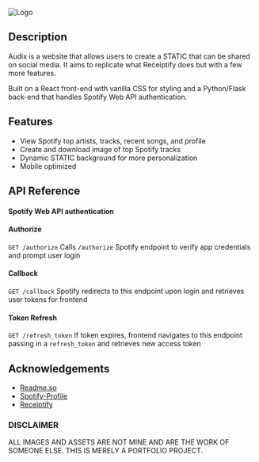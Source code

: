 
![Logo](https://audixbucket.s3.us-west-1.amazonaws.com/Audix+%2B+Static+(500+%C3%97+250+px)+(1000+%C3%97+500+px).gif)


## Description
Audix is a website that allows users to create a STATIC that can be shared on social media.
It aims to replicate what Receiptify does but with a few more features.

Built on a React front-end with vanilla CSS for styling and a Python/Flask back-end that handles Spotify Web API authentication.




## Features

- View Spotify top artists, tracks, recent songs, and profile
- Create and download image of top Spotify tracks
- Dynamic STATIC background for more personalization
- Mobile optimized


## API Reference

#### Spotify Web API authentication

 #### Authorize
 `GET /authorize`
 Calls `/authorize` Spotify endpoint to verify app credentials and prompt user login


 #### Callback
 `GET /callback`
 Spotify redirects to this endpoint upon login and retrieves user tokens for frontend

 #### Token Refresh
 `GET /refresh_token`
 If token expires, frontend navigates to this endpoint passing in a `refresh_token` and retrieves new access token



## Acknowledgements

 - [Readme.so](https://readme.so/)
 - [Spotify-Profile](https://github.com/bchiang7/spotify-profile)
 - [Receiptify](https://www.receiptify.us/)

### DISCLAIMER

ALL IMAGES AND ASSETS ARE NOT MINE AND ARE THE WORK OF SOMEONE ELSE. THIS IS MERELY A PORTFOLIO PROJECT.
